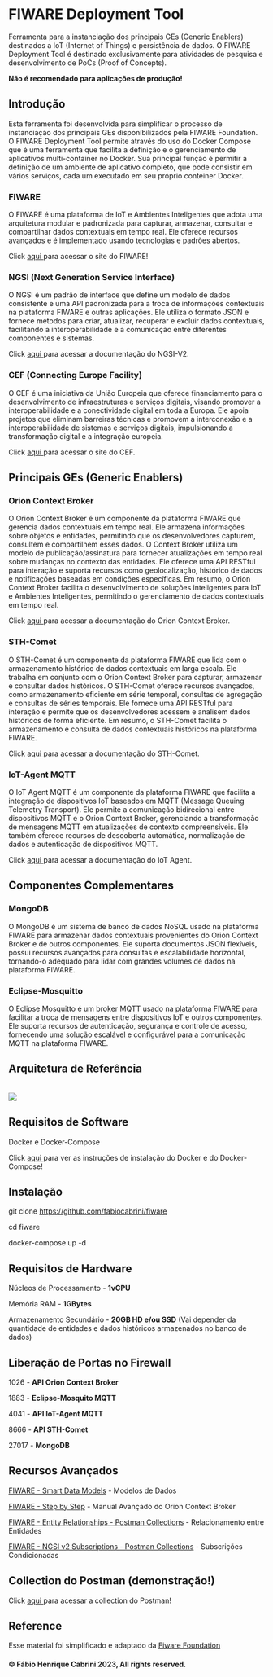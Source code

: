 # FIWARE Deployment Tool

Ferramenta para a instanciação dos principais GEs (Generic Enablers) destinados a IoT (Internet of Things) e persistência de dados. O FIWARE Deployment Tool é destinado exclusivamente para atividades de pesquisa e desenvolvimento de PoCs (Proof of Concepts).

**Não é recomendado para aplicações de produção!**

## Introdução

Esta ferramenta foi desenvolvida para simplificar o processo de instanciação dos principais GEs disponibilizados pela FIWARE Foundation.  O FIWARE Deployment Tool permite através do uso do Docker Compose que é uma ferramenta que facilita a definição e o gerenciamento de aplicativos multi-container no Docker. Sua principal função é permitir a definição de um ambiente de aplicativo completo, que pode consistir em vários serviços, cada um executado em seu próprio conteiner Docker. 

### FIWARE

O FIWARE é uma plataforma de IoT e Ambientes Inteligentes que adota uma arquitetura modular e padronizada para capturar, armazenar, consultar e compartilhar dados contextuais em tempo real. Ele oferece recursos avançados e é implementado usando tecnologias e padrões abertos. 

Click <a href="https://www.fiware.org/"> aqui </a> para acessar o site do FIWARE!


### NGSI (Next Generation Service Interface)

O NGSI é um padrão de interface que define um modelo de dados consistente e uma API padronizada para a troca de informações contextuais na plataforma FIWARE e outras aplicações. Ele utiliza o formato JSON e fornece métodos para criar, atualizar, recuperar e excluir dados contextuais, facilitando a interoperabilidade e a comunicação entre diferentes componentes e sistemas.

Click <a href="https://fiware-tutorials.readthedocs.io/en/stable/getting-started/index.html"> aqui </a> para acessar a documentação do NGSI-V2.

### CEF (Connecting Europe Facility)

O CEF é uma iniciativa da União Europeia que oferece financiamento para o desenvolvimento de infraestruturas e serviços digitais, visando promover a interoperabilidade e a conectividade digital em toda a Europa. Ele apoia projetos que eliminam barreiras técnicas e promovem a interconexão e a interoperabilidade de sistemas e serviços digitais, impulsionando a transformação digital e a integração europeia.

Click <a href="https://ec.europa.eu/inea/en/connecting-europe-facility"> aqui </a> para acessar o site do CEF.

## Principais GEs (Generic Enablers)

### Orion Context Broker 

O Orion Context Broker é um componente da plataforma FIWARE que gerencia dados contextuais em tempo real. Ele armazena informações sobre objetos e entidades, permitindo que os desenvolvedores capturem, consultem e compartilhem esses dados. O Context Broker utiliza um modelo de publicação/assinatura para fornecer atualizações em tempo real sobre mudanças no contexto das entidades. Ele oferece uma API RESTful para interação e suporta recursos como geolocalização, histórico de dados e notificações baseadas em condições específicas. Em resumo, o Orion Context Broker facilita o desenvolvimento de soluções inteligentes para IoT e Ambientes Inteligentes, permitindo o gerenciamento de dados contextuais em tempo real.

Click <a href="https://fiware-orion.readthedocs.io/en/master/index.html"> aqui </a> para acessar a documentação do Orion Context Broker.

### STH-Comet

O STH-Comet é um componente da plataforma FIWARE que lida com o armazenamento histórico de dados contextuais em larga escala. Ele trabalha em conjunto com o Orion Context Broker para capturar, armazenar e consultar dados históricos. O STH-Comet oferece recursos avançados, como armazenamento eficiente em série temporal, consultas de agregação e consultas de séries temporais. Ele fornece uma API RESTful para interação e permite que os desenvolvedores acessem e analisem dados históricos de forma eficiente. Em resumo, o STH-Comet facilita o armazenamento e consulta de dados contextuais históricos na plataforma FIWARE.

Click <a href="https://fiware-sth-comet.readthedocs.io/en/latest/"> aqui </a> para acessar a documentação do STH-Comet.

### IoT-Agent MQTT

O IoT Agent MQTT é um componente da plataforma FIWARE que facilita a integração de dispositivos IoT baseados em MQTT (Message Queuing Telemetry Transport). Ele permite a comunicação bidirecional entre dispositivos MQTT e o Orion Context Broker, gerenciando a transformação de mensagens MQTT em atualizações de contexto compreensíveis. Ele também oferece recursos de descoberta automática, normalização de dados e autenticação de dispositivos MQTT.

Click <a href="https://github.com/FIWARE/tutorials.IoT-Agent"> aqui </a> para acessar a documentação do IoT Agent.

## Componentes Complementares

### MongoDB
O MongoDB é um sistema de banco de dados NoSQL usado na plataforma FIWARE para armazenar dados contextuais provenientes do Orion Context Broker e de outros componentes. Ele suporta documentos JSON flexíveis, possui recursos avançados para consultas e escalabilidade horizontal, tornando-o adequado para lidar com grandes volumes de dados na plataforma FIWARE.

### Eclipse-Mosquitto

O Eclipse Mosquitto é um broker MQTT usado na plataforma FIWARE para facilitar a troca de mensagens entre dispositivos IoT e outros componentes. Ele suporta recursos de autenticação, segurança e controle de acesso, fornecendo uma solução escalável e configurável para a comunicação MQTT na plataforma FIWARE.

## Arquitetura de Referência 
<br>

<img src="https://github.com/fabiocabrini/fiware/blob/main/FiwareDeploy.png">

<br>

## Requisitos de Software

Docker e Docker-Compose

Click <a href=https://docs.docker.com/get-docker/> aqui </a> para ver as instruções de instalação do Docker e do Docker-Compose!

## Instalação 

git clone https://github.com/fabiocabrini/fiware

cd fiware

docker-compose up -d

## Requisitos de Hardware 

Núcleos de Processamento - **1vCPU**

Memória RAM - **1GBytes** 

Armazenamento Secundário - **20GB HD e/ou SSD** (Vai depender da quantidade de entidades e dados históricos armazenados no banco de dados)

## Liberação de Portas no Firewall

1026  - **API Orion Context Broker**

1883  - **Eclipse-Mosquito MQTT** 

4041  - **API IoT-Agent MQTT**

8666  - **API STH-Comet**

27017 - **MongoDB**

## Recursos Avançados

<a href="https://smartdatamodels.org/">FIWARE - Smart Data Models</a> - Modelos de Dados
   
<a href="https://fiware-tutorials.readthedocs.io/en/1.0.0/index.html">FIWARE - Step by Step</a>  - Manual Avançado do Orion Context Broker
   
<a href="https://documenter.getpostman.com/view/513743/fiware-entity-relationships/RVu8gSCh">FIWARE - Entity Relationships - Postman Collections</a> - Relacionamento entre Entidades

<a href="http://telefonicaid.github.io/fiware-orion/archive/api/v2/">FIWARE - NGSI v2 Subscriptions - Postman Collections</a> - Subscrições Condicionadas

## Collection do Postman (demonstração!)

Click <a href="https://github.com/fabiocabrini/fiware/blob/main/FIWARE.postman_collection.json"> aqui </a> para acessar a collection do Postman!

## Reference

Esse material foi simplificado e adaptado da [Fiware Foundation](https://github.com/FIWARE/tutorials.IoT-over-MQTT)

#### © Fábio Henrique Cabrini 2023, All rights reserved.
